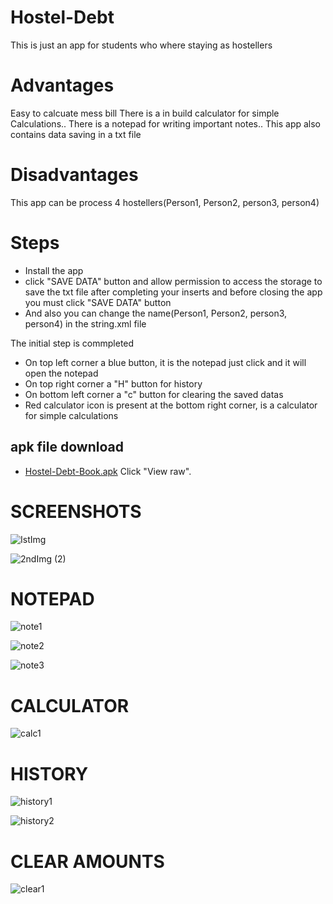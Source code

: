 # Hostel-Debt
  This is just an app for students who where staying as hostellers

# Advantages
  Easy to calcuate mess bill There is a in build calculator for simple Calculations.. There is a notepad for writing important notes.. This app also contains data saving in a txt file

# Disadvantages
  This app can be process 4 hostellers(Person1, Person2, person3, person4)

# Steps
 * Install the app
 * click "SAVE DATA" button and allow permission to access the storage to save the txt file after completing your inserts and before closing the app you must click "SAVE DATA" button
 * And also you can change the name(Person1, Person2, person3, person4) in the string.xml file

 The initial step is commpleted

 * On top left corner a blue button, it is the notepad just click and it will open the notepad
 * On top right corner a "H" button for history
 * On bottom left corner a "c" button for clearing the saved datas
 * Red calculator icon is present at the bottom right corner, is a calculator for simple calculations
 
 
 ## apk file download
  * [Hostel-Debt-Book.apk](Hostel_Debt_Book) Click "View raw".

# SCREENSHOTS 

![IstImg](https://user-images.githubusercontent.com/121479325/209917961-6af7fc7e-0ed7-456f-8180-6bbb7f55cf44.jpg)

![2ndImg (2)](https://user-images.githubusercontent.com/121479325/209920927-d9df23ef-e260-47c9-a404-b61da85128e4.jpg)
# NOTEPAD 

![note1](https://user-images.githubusercontent.com/121479325/209918605-ad1c590b-baeb-4597-8497-f7bb0c47eef5.jpg)

![note2](https://user-images.githubusercontent.com/121479325/209918618-b92be2c7-f16e-42d5-8093-299975991b98.jpg)

![note3](https://user-images.githubusercontent.com/121479325/209918627-8bc9ece3-292b-414d-870c-d74d0144dbde.jpg)

# CALCULATOR

![calc1](https://user-images.githubusercontent.com/121479325/209918643-1d253295-73ac-44fb-83e4-6064fad2dbfd.jpg)

# HISTORY

![history1](https://user-images.githubusercontent.com/121479325/209918672-1994df84-8175-4f8f-ac38-2273930b871b.jpg)

![history2](https://user-images.githubusercontent.com/121479325/209918696-b04b3db9-bdeb-409a-91e1-440442defc3a.jpg)

# CLEAR AMOUNTS

![clear1](https://user-images.githubusercontent.com/121479325/209918725-a25793be-5280-4445-8d8a-7faaf4232b3b.jpg)

